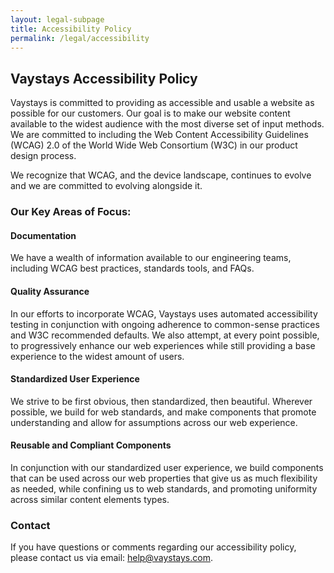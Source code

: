 ```yaml
---
layout: legal-subpage
title: Accessibility Policy
permalink: /legal/accessibility
---
```


## Vaystays Accessibility Policy

Vaystays is committed to providing as accessible and usable a website as possible for our customers. Our goal is to make our website content available to the widest audience with the most diverse set of input methods. We are committed to including the Web Content Accessibility Guidelines (WCAG) 2.0 of the World Wide Web Consortium (W3C) in our product design process.

We recognize that WCAG, and the device landscape, continues to evolve and we are committed to evolving alongside it.

### Our Key Areas of Focus:

#### Documentation

We have  a wealth of information available to our engineering teams, including WCAG best practices, standards tools, and FAQs.

#### Quality Assurance

In our efforts to incorporate WCAG, Vaystays uses automated accessibility testing in conjunction with ongoing adherence to common-sense practices and W3C recommended defaults. We also attempt, at every point possible, to progressively enhance our web experiences while still providing a base experience to the widest amount of users.

#### Standardized User Experience

We strive to be first obvious, then standardized, then beautiful. Wherever possible, we build for web standards, and make components that promote understanding and allow for assumptions across our web experience.

#### Reusable and Compliant Components

In conjunction with our standardized user experience, we build components that can be used across our web properties that give us as much flexibility as needed, while confining us to web standards, and promoting uniformity across similar content elements types.

### Contact

If you have questions or comments regarding our accessibility policy, please contact us via email: [help@vaystays.com](mailto:help@vaystays.com).
